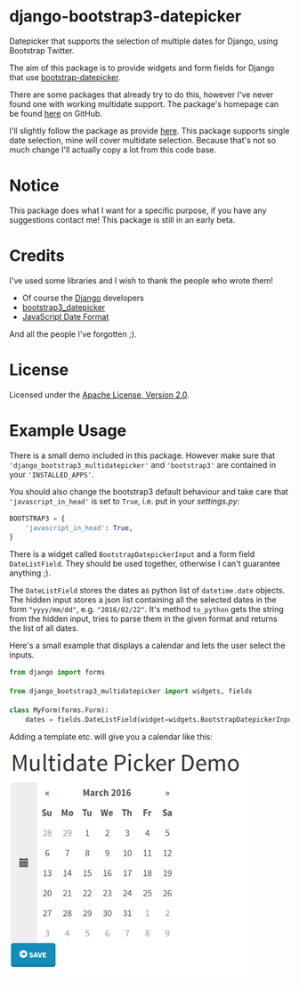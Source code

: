 # django-bootstrap3-datepicker
Datepicker that supports the selection of multiple dates for Django, using Bootstrap Twitter.

The aim of this package is to provide widgets and form fields for Django that use
[bootstrap-datepicker](http://bootstrap-datepicker.readthedocs.org/en/latest/index.html).

There are some packages that already try to do this, however I've never found one with working
multidate support.
The package's homepage can be found [here](https://github.com/FabianWe/django-bootstrap3-multidatepicker) on GitHub.

I'll slightly follow the package as provide [here](https://github.com/nkunihiko/django-bootstrap3-datetimepicker).
This package supports single date selection, mine will cover multidate selection.
Because that's not so much change I'll actually copy a lot from this code base.

# Notice
This package does what I want for a specific purpose, if you have any suggestions contact me!
This package is still in an early beta.

# Credits
I've used some libraries and I wish to thank the people who wrote them!
* Of course the [Django](https://www.djangoproject.com/) developers
* [bootstrap3_datepicker](http://bootstrap-datepicker.readthedocs.org/en/latest/index.html)
* [JavaScript Date Format](http://blog.stevenlevithan.com/archives/date-time-format)

And all the people I've forgotten ;).

# License
Licensed under the [Apache License, Version 2.0](http://www.apache.org/licenses/LICENSE-2.0).

# Example Usage
There is a small demo included in this package.
However make sure that `'django_bootstrap3_multidatepicker'` and `'bootstrap3'` are contained in your `'INSTALLED_APPS'`.

You should also change the bootstrap3 default behaviour and take care that `'javascript_in_head'` is set to `True`, i.e.
put in your *settings.py*:

```python
BOOTSTRAP3 = {
    'javascript_in_head': True,
}
```

There is a widget called `BootstrapDatepickerInput` and a form field `DateListField`.
They should be used together, otherwise I can't guarantee anything ;).

The `DateListField` stores the dates as python list of `datetime.date` objects.
The hidden input stores a json list containing all the selected dates in the form `"yyyy/mm/dd"`, e.g. `"2016/02/22"`.
It's method `to_python` gets the string from the hidden input, tries to parse them in the given format and returns the
list of all dates.

Here's a small example that displays a calendar and lets the user select the inputs.

```python
from django import forms

from django_bootstrap3_multidatepicker import widgets, fields

class MyForm(forms.Form):
    dates = fields.DateListField(widget=widgets.BootstrapDatepickerInput)
```

Adding a template etc. will give you a calendar like this:

![Example of the widget](doc/imgs/widget_example.png)

